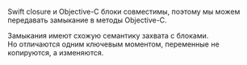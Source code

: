 Swift closure и Objective-C блоки совместимы, поэтому мы можем передавать замыкание в методы Objective-C.

Замыкания имеют схожую семантику захвата с блоками.  
Но отличаются одним ключевым моментом, переменные не копируются, а изменяются.
